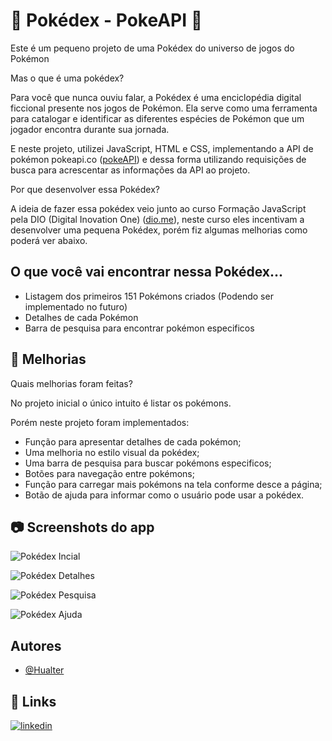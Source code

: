 ﻿
# 🔴 Pokédex - PokeAPI 🔴

Este é um pequeno projeto de uma Pokédex do universo de jogos do Pokémon

Mas o que é uma pokédex?

Para você que nunca ouviu falar, a Pokédex é uma enciclopédia digital ficcional presente nos jogos de Pokémon. Ela serve como uma ferramenta para catalogar e identificar as diferentes espécies de Pokémon que um jogador encontra durante sua jornada.

E neste projeto, utilizei JavaScript, HTML e CSS, implementando a API de pokémon pokeapi.co ([pokeAPI](https://pokeapi.co)) e dessa forma utilizando requisições de busca para acrescentar as informações da API ao projeto. 

Por que desenvolver essa Pokédex?

A ideia de fazer essa pokédex veio junto ao curso Formação JavaScript pela DIO (Digital Inovation One) ([dio.me](https://www.dio.me)), neste curso eles incentivam a desenvolver uma pequena Pokédex, porém fiz algumas melhorias como poderá ver abaixo.




## O que você vai encontrar nessa Pokédex...

- Listagem dos primeiros 151 Pokémons criados (Podendo ser implementado no futuro)
- Detalhes de cada Pokémon
- Barra de pesquisa para encontrar pokémon especificos


## 📝 Melhorias

Quais melhorias foram feitas?

No projeto inicial o único intuito é listar os pokémons.

Porém neste projeto foram implementados:

- Função para apresentar detalhes de cada pokémon;
- Uma melhoria no estilo visual da pokédex;
- Uma barra de pesquisa para buscar pokémons especificos;
- Botões para navegação entre pokémons;
- Função para carregar mais pokémons na tela conforme desce a página;
- Botão de ajuda para informar como o usuário pode usar a pokédex.


## 📷 Screenshots do app

![Pokédex Incial](https://cdn.discordapp.com/attachments/298509100285820929/1231641911626829874/Opera_Instantaneo_2024-04-21_132421_26.211.254.70.png?ex=6637b2ea&is=66253dea&hm=0289883e348969851fe1862b23b9070975e3d1f3adc97d299adf4a639a437bea&)

![Pokédex Detalhes](https://cdn.discordapp.com/attachments/298509100285820929/1231641912159764572/Opera_Instantaneo_2024-04-21_132432_26.211.254.70.png?ex=6637b2ea&is=66253dea&hm=93eec98ae9da39c2c808956449bbb0fabd3529961906f483836abae467964308&)

![Pokédex Pesquisa](https://cdn.discordapp.com/attachments/298509100285820929/1231641912453369998/Opera_Instantaneo_2024-04-21_132341_26.211.254.70.png?ex=6637b2ea&is=66253dea&hm=87bc3a58a24b12fec4befe8588d5e7610e24670b4c585cdd571eab699a43a543&)

![Pokédex Ajuda](https://cdn.discordapp.com/attachments/298509100285820929/1231641912843178154/Opera_Instantaneo_2024-04-21_132408_26.211.254.70.png?ex=66268f6a&is=66253dea&hm=58b793f249678515342704fd63c71d00545e3ae46459ce2a08400bbf5eeb8cde&)
## Autores

- [@Hualter](https://github.com/Hualter)


## 🔗 Links
[![linkedin](https://img.shields.io/badge/linkedin-0A66C2?style=for-the-badge&logo=linkedin&logoColor=white)](https://www.linkedin.com/hualter)

